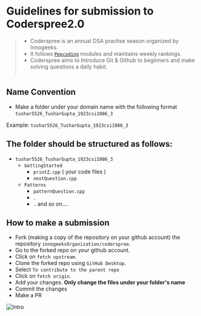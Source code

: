 # Guidelines for submission to Coderspree2.0

> - Coderspree is an annual DSA practise season organized by Innogeeks.
> - It follows  [`Pepcoding`](https://www.pepcoding.com) modules and maintains weekly rankings.
> - Coderspree aims to Introduce Git & Github to beginners and make solving questions a daily habit.
<br> &nbsp;
## Name Convention

- Make a folder under your domain name with the following format `tushar5526_TusharGupta_1923csi1086_3`

Example: `tushar5526_TusharGupta_1923csi1086_3`

## The folder should be structured as follows:

- `tushar5526_TusharGupta_1923csi1086_3`
  - `GettingStarted`
    - `printZ.cpp` ( your code files )
    - `nextQuestion.cpp`
  - `Patterns`
    - `patternQuestion.cpp`
    - `.`
    - `.`
and so on....

## How to make a submission

- Fork (making a copy of the repository on your github account) the repository `innogeeksOrganization/coderspree`.
- Go to the forked repo on your github account.
- Click on `fetch upstream`.
- Clone the forked repo using `GitHub Desktop`.
- Select `To contribute to the parent repo`
- Click on `fetch origin`.
- Add your changes. **Only change the files under your folder's name** 
- Commit the changes
- Make a PR

![Intro](https://user-images.githubusercontent.com/33064931/193407864-d5ffafcd-5d0c-4548-be56-b8730e734f00.png)
